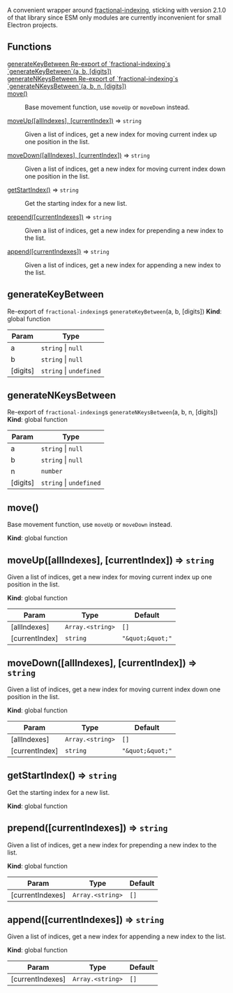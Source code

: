 A convenient wrapper around [fractional-indexing](https://github.com/rocicorp/fractional-indexing/), sticking with version 2.1.0 of that library since ESM only modules are currently inconvenient for small Electron projects.
## Functions

<dl>
<dt><a href="#generateKeyBetweenRe-export of `fractional-indexing`s `generateKeyBetween`">generateKeyBetweenRe-export of `fractional-indexing`s `generateKeyBetween`(a, b, [digits])</a></dt>
<dd></dd>
<dt><a href="#generateNKeysBetweenRe-export of `fractional-indexing`s `generateNKeysBetween`">generateNKeysBetweenRe-export of `fractional-indexing`s `generateNKeysBetween`(a, b, n, [digits])</a></dt>
<dd></dd>
<dt><a href="#move">move()</a></dt>
<dd><p>Base movement function, use <code>moveUp</code> or <code>moveDown</code> instead.</p>
</dd>
<dt><a href="#moveUp">moveUp([allIndexes], [currentIndex])</a> ⇒ <code>string</code></dt>
<dd><p>Given a list of indices, get a new index for moving current index up one position in the list.</p>
</dd>
<dt><a href="#moveDown">moveDown([allIndexes], [currentIndex])</a> ⇒ <code>string</code></dt>
<dd><p>Given a list of indices, get a new index for moving current index down one position in the list.</p>
</dd>
<dt><a href="#getStartIndex">getStartIndex()</a> ⇒ <code>string</code></dt>
<dd><p>Get the starting index for a new list.</p>
</dd>
<dt><a href="#prepend">prepend([currentIndexes])</a> ⇒ <code>string</code></dt>
<dd><p>Given a list of indices, get a new index for prepending a new index to the list.</p>
</dd>
<dt><a href="#append">append([currentIndexes])</a> ⇒ <code>string</code></dt>
<dd><p>Given a list of indices, get a new index for appending a new index to the list.</p>
</dd>
</dl>

<a name="generateKeyBetweenRe-export of `fractional-indexing`s `generateKeyBetween`"></a>

## generateKeyBetweenRe-export of `fractional-indexing`s `generateKeyBetween`(a, b, [digits])
**Kind**: global function  

| Param | Type |
| --- | --- |
| a | <code>string</code> \| <code>null</code> | 
| b | <code>string</code> \| <code>null</code> | 
| [digits] | <code>string</code> \| <code>undefined</code> | 

<a name="generateNKeysBetweenRe-export of `fractional-indexing`s `generateNKeysBetween`"></a>

## generateNKeysBetweenRe-export of `fractional-indexing`s `generateNKeysBetween`(a, b, n, [digits])
**Kind**: global function  

| Param | Type |
| --- | --- |
| a | <code>string</code> \| <code>null</code> | 
| b | <code>string</code> \| <code>null</code> | 
| n | <code>number</code> | 
| [digits] | <code>string</code> \| <code>undefined</code> | 

<a name="move"></a>

## move()
Base movement function, use `moveUp` or `moveDown` instead.

**Kind**: global function  
<a name="moveUp"></a>

## moveUp([allIndexes], [currentIndex]) ⇒ <code>string</code>
Given a list of indices, get a new index for moving current index up one position in the list.

**Kind**: global function  

| Param | Type | Default |
| --- | --- | --- |
| [allIndexes] | <code>Array.&lt;string&gt;</code> | <code>[]</code> | 
| [currentIndex] | <code>string</code> | <code>&quot;\&quot;\&quot;&quot;</code> | 

<a name="moveDown"></a>

## moveDown([allIndexes], [currentIndex]) ⇒ <code>string</code>
Given a list of indices, get a new index for moving current index down one position in the list.

**Kind**: global function  

| Param | Type | Default |
| --- | --- | --- |
| [allIndexes] | <code>Array.&lt;string&gt;</code> | <code>[]</code> | 
| [currentIndex] | <code>string</code> | <code>&quot;\&quot;\&quot;&quot;</code> | 

<a name="getStartIndex"></a>

## getStartIndex() ⇒ <code>string</code>
Get the starting index for a new list.

**Kind**: global function  
<a name="prepend"></a>

## prepend([currentIndexes]) ⇒ <code>string</code>
Given a list of indices, get a new index for prepending a new index to the list.

**Kind**: global function  

| Param | Type | Default |
| --- | --- | --- |
| [currentIndexes] | <code>Array.&lt;string&gt;</code> | <code>[]</code> | 

<a name="append"></a>

## append([currentIndexes]) ⇒ <code>string</code>
Given a list of indices, get a new index for appending a new index to the list.

**Kind**: global function  

| Param | Type | Default |
| --- | --- | --- |
| [currentIndexes] | <code>Array.&lt;string&gt;</code> | <code>[]</code> | 

